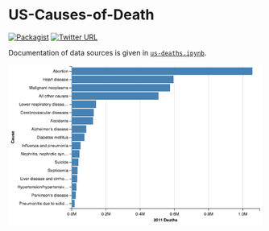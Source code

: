 # US-Causes-of-Death
[![Packagist](https://img.shields.io/packagist/l/doctrine/orm.svg?maxAge=2592000)](https://github.com/mkudija/US-Causes-of-Death/blob/master/LICENSE)
[![Twitter URL](https://img.shields.io/twitter/url/http/shields.io.svg?style=social&maxAge=2592000)](https://twitter.com/mkudija)

Documentation of data sources is given in [`us-deaths.ipynb`](https://github.com/mkudija/US-Causes-of-Death/blob/master/us-deaths.ipynb).

![2011 US Causes of Death](https://github.com/mkudija/US-Causes-of-Death/blob/master/2011_causes_of_death.png)
